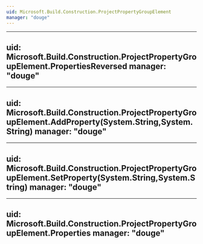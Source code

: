 ```yaml
---
uid: Microsoft.Build.Construction.ProjectPropertyGroupElement
manager: "douge"
---
```


---
uid: Microsoft.Build.Construction.ProjectPropertyGroupElement.PropertiesReversed
manager: "douge"
---

---
uid: Microsoft.Build.Construction.ProjectPropertyGroupElement.AddProperty(System.String,System.String)
manager: "douge"
---

---
uid: Microsoft.Build.Construction.ProjectPropertyGroupElement.SetProperty(System.String,System.String)
manager: "douge"
---

---
uid: Microsoft.Build.Construction.ProjectPropertyGroupElement.Properties
manager: "douge"
---
